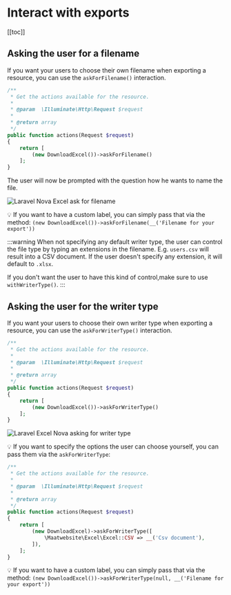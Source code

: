 # Interact with exports

[[toc]]

## Asking the user for a filename

If you want your users to choose their own filename when exporting a resource, you can use the `askForFilename()` interaction.

```php
/**
 * Get the actions available for the resource.
 *
 * @param  \Illuminate\Http\Request $request
 *
 * @return array
 */
public function actions(Request $request)
{
    return [
        (new DownloadExcel())->askForFilename()
    ];
}
```

The user will now be prompted with the question how he wants to name the file. 

![Laravel Nova Excel ask for filename](https://user-images.githubusercontent.com/7728097/44626722-ce013280-a921-11e8-924a-1ef73214f269.png)

:bulb: If you want to have a custom label, you can simply pass that via the method: `(new DownloadExcel())->askForFilename(__('Filename for your export'))`

:::warning
When not specifying any default writer type, the user can control the file type by typing an extensions in the filename. 
E.g. `users.csv` will result into a CSV document. If the user doesn't specify any extension, it will default to `.xlsx`.

If you don't want the user to have this kind of control,make sure to use `withWriterType()`.
:::

## Asking the user for the writer type

If you want your users to choose their own writer type when exporting a resource, you can use the `askForWriterType()` interaction.

```php
/**
 * Get the actions available for the resource.
 *
 * @param  \Illuminate\Http\Request $request
 *
 * @return array
 */
public function actions(Request $request)
{
    return [
        (new DownloadExcel())->askForWriterType()
    ];
}
```

![Laravel Excel Nova asking for writer type](https://user-images.githubusercontent.com/7728097/44626801-592ef800-a923-11e8-8fd2-7789244d818b.png)

:bulb: If you want to specify the options the user can choose yourself, you can pass them via the `askForWriterType`:

```php
/**
 * Get the actions available for the resource.
 *
 * @param  \Illuminate\Http\Request $request
 *
 * @return array
 */
public function actions(Request $request)
{
    return [
        (new DownloadExcel)->askForWriterType([
            \Maatwebsite\Excel\Excel::CSV => __('Csv document'),
        ]),
    ];
}
```

:bulb: If you want to have a custom label, you can simply pass that via the method: `(new DownloadExcel())->askForWriterType(null, __('Filename for your export'))`

